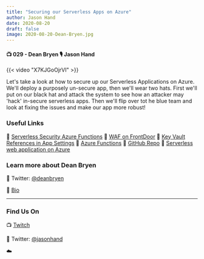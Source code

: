 ```yaml
---
title: "Securing our Serverless Apps on Azure"
author: Jason Hand
date: 2020-08-20
draft: false
image: 2020-08-20-Dean-Bryen.jpg
---
```


#### 📺 029 - Dean Bryen 🎙️ Jason Hand

<!--more-->

{{< video "X7KJGoOjrVI" >}}

Let's take a look at how to secure up our Serverless Applications on Azure. We'll deploy a purposely un-secure app, then we'll wear two hats. First we'll put on our black hat and attack the system to see how an attacker may 'hack' in-secure serverless apps. Then we'll flip over tot he blue team and look at fixing the issues and make our app more robust! 

### Useful Links

🔗 [Serverless Security Azure Functions](https://cda.ms/1yp)
🔗 [WAF on FrontDoor](https://cda.ms/1yq)
🔗 [Key Vault References in App Settings](https://cda.ms/1yr)
🔗 [Azure Functions](https://cda.ms/1ys)
🔗 [GitHub Repo](https://github.com/deanobalino/ServerlessSecurityWorkshop)
🔗 [Serverless web application on Azure](https://cda.ms/1yt)

### Learn more about Dean Bryen

🔗 Twitter: [@deanbryen](https://twitter.com/deanbryen)

🔗 [Bio](https://developer.microsoft.com/en-us/advocates/dean-bryen)


---

### Find Us On

📺 [Twitch](https://www.twitch.tv/microsoftdeveloper)

🔗 Twitter: [@jasonhand](https://twitter.com/jasonhand)

☁️
